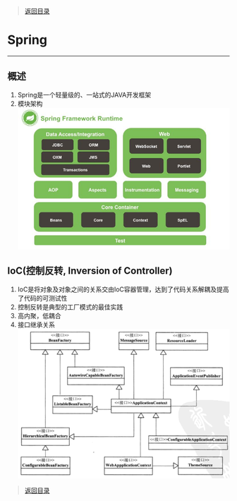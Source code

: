 > [返回目录](https://github.com/Crab2died/jdepth)

#                                             Spring
---
## 概述
  1. Spring是一个轻量级的、一站式的JAVA开发框架
  2. 模块架构  
    ![spring模块架构](https://raw.githubusercontent.com/Crab2died/jdepth/master/src/main/java/com/github/spring/spring%E6%A1%86%E6%9E%B6.jpg)

## IoC(控制反转, Inversion of Controller)
  1. IoC是将对象及对象之间的关系交由IoC容器管理，达到了代码关系解耦及提高了代码的可测试性
  2. 控制反转是典型的工厂模式的最佳实践
  3. 高内聚，低耦合
  4. 接口继承关系  
    ![接口继承关系](https://raw.githubusercontent.com/Crab2died/jdepth/master/src/main/java/com/github/spring/IoC.png)
  

> [返回目录](https://github.com/Crab2died/jdepth)